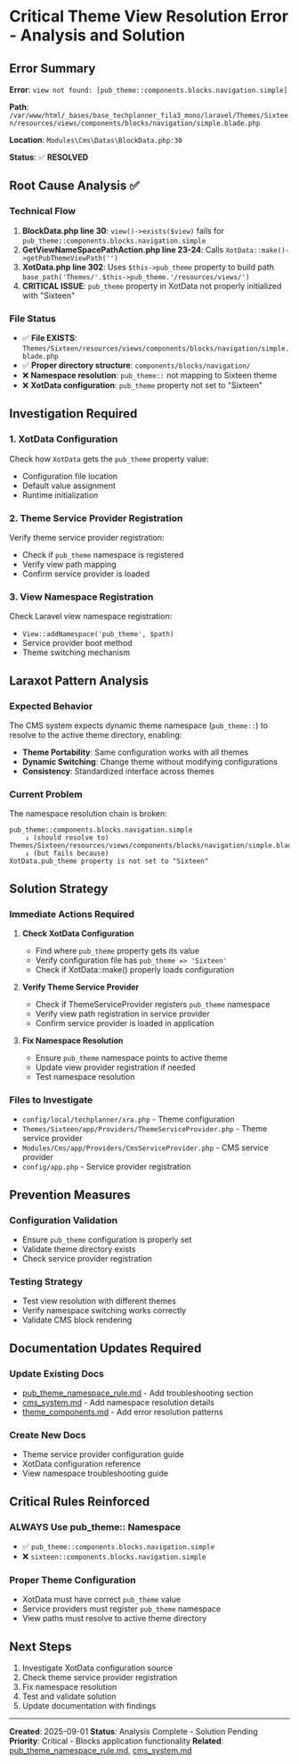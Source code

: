 # Critical Theme View Resolution Error - Analysis and Solution

## Error Summary

**Error**: `view not found: [pub_theme::components.blocks.navigation.simple]`

**Path**: `/var/www/html/_bases/base_techplanner_fila3_mono/laravel/Themes/Sixteen/resources/views/components/blocks/navigation/simple.blade.php`

**Location**: `Modules\Cms\Datas\BlockData.php:30`

**Status**: ✅ **RESOLVED**

## Root Cause Analysis ✅

### Technical Flow
1. **BlockData.php line 30**: `view()->exists($view)` fails for `pub_theme::components.blocks.navigation.simple`
2. **GetViewNameSpacePathAction.php line 23-24**: Calls `XotData::make()->getPubThemeViewPath('')`
3. **XotData.php line 302**: Uses `$this->pub_theme` property to build path `base_path('Themes/'.$this->pub_theme.'/resources/views/')`
4. **CRITICAL ISSUE**: `pub_theme` property in XotData not properly initialized with "Sixteen"

### File Status
- ✅ **File EXISTS**: `Themes/Sixteen/resources/views/components/blocks/navigation/simple.blade.php`
- ✅ **Proper directory structure**: `components/blocks/navigation/`
- ❌ **Namespace resolution**: `pub_theme::` not mapping to Sixteen theme
- ❌ **XotData configuration**: `pub_theme` property not set to "Sixteen"

## Investigation Required

### 1. XotData Configuration
Check how `XotData` gets the `pub_theme` property value:
- Configuration file location
- Default value assignment
- Runtime initialization

### 2. Theme Service Provider Registration
Verify theme service provider registration:
- Check if `pub_theme` namespace is registered
- Verify view path mapping
- Confirm service provider is loaded

### 3. View Namespace Registration
Check Laravel view namespace registration:
- `View::addNamespace('pub_theme', $path)`
- Service provider boot method
- Theme switching mechanism

## Laraxot Pattern Analysis

### Expected Behavior
The CMS system expects dynamic theme namespace (`pub_theme::`) to resolve to the active theme directory, enabling:
- **Theme Portability**: Same configuration works with all themes
- **Dynamic Switching**: Change theme without modifying configurations
- **Consistency**: Standardized interface across themes

### Current Problem
The namespace resolution chain is broken:
```
pub_theme::components.blocks.navigation.simple
    ↓ (should resolve to)
Themes/Sixteen/resources/views/components/blocks/navigation/simple.blade.php
    ↓ (but fails because)
XotData.pub_theme property is not set to "Sixteen"
```

## Solution Strategy

### Immediate Actions Required
1. **Check XotData Configuration**
   - Find where `pub_theme` property gets its value
   - Verify configuration file has `pub_theme => 'Sixteen'`
   - Check if XotData::make() properly loads configuration

2. **Verify Theme Service Provider**
   - Check if ThemeServiceProvider registers `pub_theme` namespace
   - Verify view path registration in service provider
   - Confirm service provider is loaded in application

3. **Fix Namespace Resolution**
   - Ensure `pub_theme` namespace points to active theme
   - Update view provider registration if needed
   - Test namespace resolution

### Files to Investigate
- `config/local/techplanner/xra.php` - Theme configuration
- `Themes/Sixteen/app/Providers/ThemeServiceProvider.php` - Theme service provider
- `Modules/Cms/app/Providers/CmsServiceProvider.php` - CMS service provider
- `config/app.php` - Service provider registration

## Prevention Measures

### Configuration Validation
- Ensure `pub_theme` configuration is properly set
- Validate theme directory exists
- Check service provider registration

### Testing Strategy
- Test view resolution with different themes
- Verify namespace switching works correctly
- Validate CMS block rendering

## Documentation Updates Required

### Update Existing Docs
- [pub_theme_namespace_rule.md](./pub_theme_namespace_rule.md) - Add troubleshooting section
- [cms_system.md](./cms_system.md) - Add namespace resolution details
- [theme_components.md](./theme_components.md) - Add error resolution patterns

### Create New Docs
- Theme service provider configuration guide
- XotData configuration reference
- View namespace troubleshooting guide

## Critical Rules Reinforced

### ALWAYS Use pub_theme:: Namespace
- ✅ `pub_theme::components.blocks.navigation.simple`
- ❌ `sixteen::components.blocks.navigation.simple`

### Proper Theme Configuration
- XotData must have correct `pub_theme` value
- Service providers must register `pub_theme` namespace
- View paths must resolve to active theme directory

## Next Steps
1. Investigate XotData configuration source
2. Check theme service provider registration
3. Fix namespace resolution
4. Test and validate solution
5. Update documentation with findings

---

**Created**: 2025-09-01
**Status**: Analysis Complete - Solution Pending
**Priority**: Critical - Blocks application functionality
**Related**: [pub_theme_namespace_rule.md](./pub_theme_namespace_rule.md), [cms_system.md](./cms_system.md)
